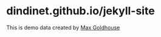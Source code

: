 dindinet.github.io/jekyll-site
==============================
This is demo data created by [Max Goldhouse](https://www.maxgoldhouse.com) 
